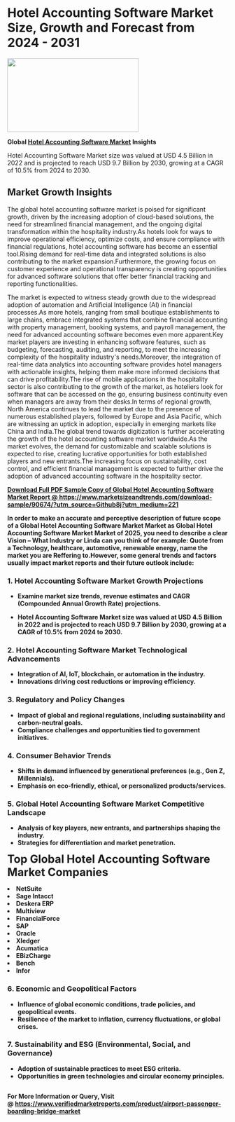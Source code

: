 <H1>Hotel Accounting Software Market Size, Growth and Forecast from 2024 - 2031</H1><img class="aligncenter size-medium wp-image-584254" src="https://thirdeyenews.in/wp-content/uploads/2024/09/Global-Market-Research-300x168.jpeg" alt="" width="300" height="168" /><p><strong>Global&nbsp;<a href="https://www.marketsizeandtrends.com/download-sample/90674/?utm_source=Github8j?utm_medium=221">Hotel Accounting Software Market</a> Insights</strong></p><p>Hotel Accounting Software Market size was valued at USD 4.5 Billion in 2022 and is projected to reach USD 9.7 Billion by 2030, growing at a CAGR of 10.5% from 2024 to 2030.</p><p><h2>Market Growth Insights</h2> <p>The global hotel accounting software market is poised for significant growth, driven by the increasing adoption of cloud-based solutions, the need for streamlined financial management, and the ongoing digital transformation within the hospitality industry.As hotels look for ways to improve operational efficiency, optimize costs, and ensure compliance with financial regulations, hotel accounting software has become an essential tool.Rising demand for real-time data and integrated solutions is also contributing to the market expansion.Furthermore, the growing focus on customer experience and operational transparency is creating opportunities for advanced software solutions that offer better financial tracking and reporting functionalities.</p> <p><strong><a href="#"></a></strong></p> <p>The market is expected to witness steady growth due to the widespread adoption of automation and Artificial Intelligence (AI) in financial processes.As more hotels, ranging from small boutique establishments to large chains, embrace integrated systems that combine financial accounting with property management, booking systems, and payroll management, the need for advanced accounting software becomes even more apparent.Key market players are investing in enhancing software features, such as budgeting, forecasting, auditing, and reporting, to meet the increasing complexity of the hospitality industry's needs.Moreover, the integration of real-time data analytics into accounting software provides hotel managers with actionable insights, helping them make more informed decisions that can drive profitability.The rise of mobile applications in the hospitality sector is also contributing to the growth of the market, as hoteliers look for software that can be accessed on the go, ensuring business continuity even when managers are away from their desks.In terms of regional growth, North America continues to lead the market due to the presence of numerous established players, followed by Europe and Asia Pacific, which are witnessing an uptick in adoption, especially in emerging markets like China and India.The global trend towards digitization is further accelerating the growth of the hotel accounting software market worldwide.As the market evolves, the demand for customizable and scalable solutions is expected to rise, creating lucrative opportunities for both established players and new entrants.The increasing focus on sustainability, cost control, and efficient financial management is expected to further drive the adoption of advanced accounting software in the hospitality sector.</p> <p><strong><a href="#"></p><p><span class=""><strong>Download Full PDF Sample Copy of Global Hotel Accounting Software Market Report</strong> @ <a href="https://www.marketsizeandtrends.com/download-sample/90674/?utm_source=Github8j?utm_medium=221" target="_blank">https://www.marketsizeandtrends.com/download-sample/90674/?utm_source=Github8j?utm_medium=221</a></span></p><p>In order to make an accurate and perceptive description of future scope of a Global&nbsp;Hotel Accounting Software Market Market as Global&nbsp;Hotel Accounting Software Market Market of 2025, you need to describe a clear Vision &ndash; What Industry or Linda can you think of for example: Quote from a Technology, healthcare, automotive, renewable energy, name the market you are Reffering to.However, some general trends and factors usually impact market reports and their future outlook include:</p><h3>1.&nbsp;<strong>Hotel Accounting Software Market Growth Projections</strong></h3><ul><li>Examine market size trends, revenue estimates and CAGR (Compounded Annual Growth Rate) projections.</li><li><p>Hotel Accounting Software Market size was valued at USD 4.5 Billion in 2022 and is projected to reach USD 9.7 Billion by 2030, growing at a CAGR of 10.5% from 2024 to 2030.</p></li></ul><h3>2.&nbsp;<strong>Hotel Accounting Software Market Technological Advancements</strong></h3><ul><li>Integration of AI, IoT, blockchain, or automation in the industry.</li><li>Innovations driving cost reductions or improving efficiency.</li></ul><h3>3.&nbsp;<strong>Regulatory and Policy Changes</strong></h3><ul><li>Impact of global and regional regulations, including sustainability and carbon-neutral goals.</li><li>Compliance challenges and opportunities tied to government initiatives.</li></ul><h3>4.&nbsp;<strong>Consumer Behavior Trends</strong></h3><ul><li>Shifts in demand influenced by generational preferences (e.g., Gen Z, Millennials).</li><li>Emphasis on eco-friendly, ethical, or personalized products/services.</li></ul><h3>5.&nbsp;<strong>Global Hotel Accounting Software Market Competitive Landscape</strong></h3><ul><li>Analysis of key players, new entrants, and partnerships shaping the industry.</li><li>Strategies for differentiation and market penetration.</li></ul><p data-pm-slice="1 1 []"><span style="color: inherit; font-family: inherit; font-size: 25px;">Top Global Hotel Accounting Software Market Companies</span></p><div class="" data-test-id=""><p><li>NetSuite</li><li> Sage Intacct</li><li> Deskera ERP</li><li> Multiview</li><li> FinancialForce</li><li> SAP</li><li> Oracle</li><li> Xledger</li><li> Acumatica</li><li> EBizCharge</li><li> Bench</li><li> Infor</li></p></div><h3>6.&nbsp;<strong>Economic and Geopolitical Factors</strong></h3><ul><li>Influence of global economic conditions, trade policies, and geopolitical events.</li><li>Resilience of the market to inflation, currency fluctuations, or global crises.</li></ul><h3>7.&nbsp;<strong>Sustainability and ESG (Environmental, Social, and Governance)</strong></h3><ul><li>Adoption of sustainable practices to meet ESG criteria.</li><li>Opportunities in green technologies and circular economy principles.</li></ul><h2><strong style="font-size: 14px;">For More Information or Query, Visit @&nbsp;</strong><a style="background-color: #ffffff; font-size: 14px;" href="https://www.marketsizeandtrends.com/report/hotel-accounting-software-market/" target="_blank">https://www.verifiedmarketreports.com/product/airport-passenger-boarding-bridge-market</a></h2>
